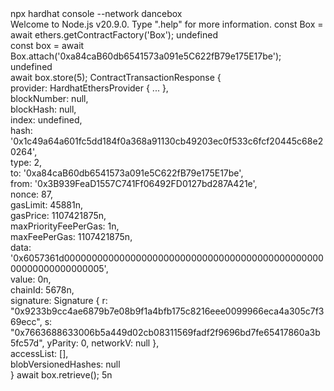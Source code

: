 <div id="termynal" data-termynal>
    <span data-ty="input">npx hardhat console --network dancebox</span>
    <br>
    <span data-ty>Welcome to Node.js v20.9.0.</span>
    <span data-ty>Type ".help" for more information.</span>
    <span data-ty="input" data-ty-prompt=">"> const Box = await ethers.getContractFactory('Box');</span>
    <span data-ty>undefined</span>
    <br>
    <span data-ty="input" data-ty-prompt=">"> const box = await Box.attach('0xa84caB60db6541573a091e5C622fB79e175E17be');</span>
    <span data-ty>undefined</span>
    <br>
    <span data-ty="input" data-ty-prompt=">"> await box.store(5);</span>
    <span data-ty>ContractTransactionResponse {<br>
    provider: HardhatEthersProvider { ... },<br>
    blockNumber: null,<br>
    blockHash: null,<br>
    index: undefined,<br>
    hash: '0x1c49a64a601fc5dd184f0a368a91130cb49203ec0f533c6fcf20445c68e20264',<br>
    type: 2,<br>
    to: '0xa84caB60db6541573a091e5C622fB79e175E17be',<br>
    from: '0x3B939FeaD1557C741Ff06492FD0127bd287A421e',<br>
    nonce: 87,<br>
    gasLimit: 45881n,<br>
    gasPrice: 1107421875n,<br>
    maxPriorityFeePerGas: 1n,<br>
    maxFeePerGas: 1107421875n,<br>
    data: '0x6057361d0000000000000000000000000000000000000000000000000000000000000005',<br>
    value: 0n,<br>
    chainId: 5678n,<br>
    signature: Signature { r: "0x9233b9cc4ae6879b7e08b9f1a4bfb175c8216eee0099966eca4a305c7f369ecc", s: "0x7663688633006b5a449d02cb08311569fadf2f9696bd7fe65417860a3b5fc57d", yParity: 0, networkV: null },<br>
    accessList: [],<br>
    blobVersionedHashes: null<br>
    }</span>
    <span data-ty="input" data-ty-prompt=">"> await box.retrieve();</span>
    <span data-ty>5n</span>
    <br>
</div>

